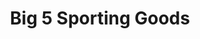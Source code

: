 ---
title: "Big 5 Sporting Goods"
url: /bakersfield/big-5-sporting-goods-ming-avenue/
shop: sports
---